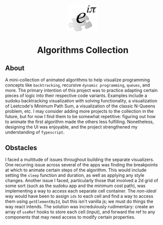 <div align="center">
  <img alt="logo" src="https://raw.githubusercontent.com/siamr902/algorithms-app/master/public/algo-logo.png" width="100"/>
</div>

<h1 align="center">
  Algorithms Collection
</h1>

<h2>About</h2>  

A mini-collection of animated algorithms to help visualize programming concepts like `backtracking`, recursive `dynamic programming`, `queues`, and more. The primary intention of this project was to practice adapting certain pieces of logic into their respective code variants. Examples include a sudoku backtracking visualization with solving functionality, a visualization of Leetcode's Minimum Path Sum, a visualization of the classic N-Queens problem, etc. I may consider adding more projects to the collection in the future, but for now I find them to be somewhat repetitive: figuring out how to animate the first algorithm made the others less fulfilling. Nonetheless, designing the UI was enjoyable, and the project strengthened my understanding of `Typescript`.

<h2>Obstacles</h2>  

I faced a multitude of issues throughout building the separate visualizers. One recurring issue across several of the apps was finding the breakpoints at which to animate certain steps of the algorithm. This would include setting the `sleep` function and duration, as well as applying any style changes. Another issue I faced, particularly those that involved a 2d grid of some sort (such as the sudoku app and the minimum cost path), was implementing a way to access each separate cell container. The *non-ideal* way would have been to assign `ids` to each cell and find a way to access them using `getElementById`, but this isn't vanilla js; we must do things the way react intends. The solution was incredulously rudimentary: create an array of `useRef` hooks to store each cell (input), and forward the ref to any components that may need access to modify certain properties.